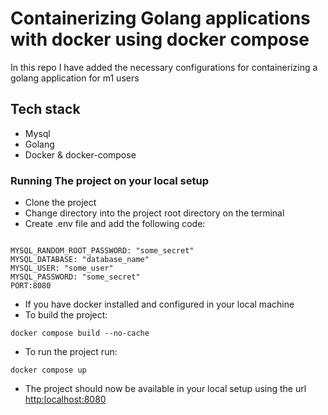 # Containerizing Golang applications with docker using docker compose

In this repo I have added the necessary configurations for containerizing a golang application for m1 users

## Tech stack

- Mysql
- Golang
- Docker & docker-compose

### Running The project on your local setup

- Clone the project
- Change directory into the project root directory on the terminal
- Create .env file and add the following code:

```.env

MYSQL_RANDOM_ROOT_PASSWORD: "some_secret"
MYSQL_DATABASE: "database_name"
MYSQL_USER: "some_user"
MYSQL_PASSWORD: "some_secret"
PORT:8080

```

- If you have docker installed and configured in your local machine
- To build the project:

 ```.env
docker compose build --no-cache
 ```

- To run the project run:

```.env
docker compose up
 ```

- The project should now be available in your local setup using the url [http:localhost:8080](http:localhost:8080)
